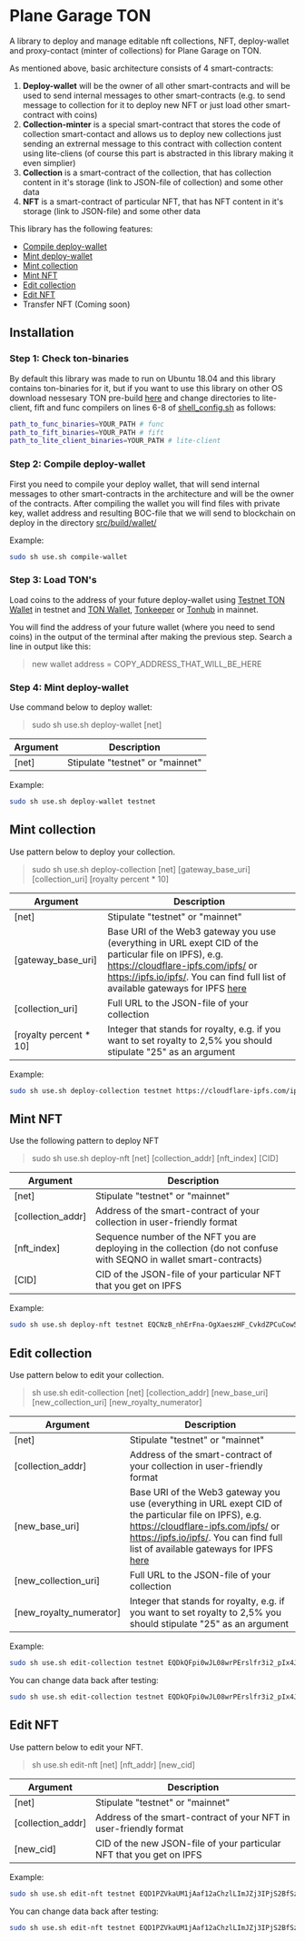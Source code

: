 # Plane Garage TON

A library to deploy and manage editable nft collections, NFT, deploy-wallet and proxy-contact (minter of collections) for Plane Garage on TON.

As mentioned above, basic architecture consists of 4 smart-contracts:

1. **Deploy-wallet** will be the owner of all other smart-contracts and will be used to send internal messages to other smart-contracts (e.g. to send message to collection for it to deploy new NFT or just load other smart-contract with coins)
2. **Collection-minter** is a special smart-contract that stores the code of collection smart-contact and allows us to deploy new collections just sending an extrernal message to this contract with collection content using lite-cliens (of course this part is abstracted in this library making it even simplier)
3. **Collection** is a smart-contract of the collection, that has collection content in it's storage (link to JSON-file of collection) and some other data
4. **NFT** is a smart-contract of particular NFT, that has NFT content in it's storage (link to JSON-file) and some other data

This library has the following features:

- [Compile deploy-wallet](#compile-deploy-wallet)
- [Mint deploy-wallet](#mint-deploy-wallet)
- [Mint collection](#deploy_collection)
- [Mint NFT](#deploy_nft)
- [Edit collection](#edit_collection)
- [Edit NFT](#edit_nft)
- Transfer NFT (Coming soon)

## Installation

### Step 1: Check ton-binaries

By default this library was made to run on Ubuntu 18.04 and this library contains ton-binaries for it, but if you want to use this library on other OS download nessesary TON pre-build [here](https://github.com/ton-blockchain/ton/actions?query=branch%3Amaster+is%3Acompleted) and change directories to lite-client, fift and func compilers on lines 6-8 of [shell_config.sh](config/shell_config.sh) as follows:

```bash
path_to_func_binaries=YOUR_PATH # func
path_to_fift_binaries=YOUR_PATH # fift
path_to_lite_client_binaries=YOUR_PATH # lite-client
```

<a name="compile-deploy-wallet"/></a>

### Step 2: Compile deploy-wallet

First you need to compile your deploy wallet, that will send internal messages to other smart-contracts in the architecture and will be the owner of the contracts. After compiling the wallet you will find files with private key, wallet address and resulting BOC-file that we will send to blockchain on deploy in the directory [src/build/wallet/](src/build/wallet/)

Example:

```bash
sudo sh use.sh compile-wallet
```

### Step 3: Load TON's

Load coins to the address of your future deploy-wallet using [Testnet TON Wallet](https://wallet.ton.org/?testnet=true) in testnet and [TON Wallet](https://wallet.ton.org), [Tonkeeper](https://tonkeeper.com) or [Tonhub](https://tonhub.com) in mainnet.

You will find the address of your future wallet (where you need to send coins) in the output of the terminal after making the previous step. Search a line in output like this:

> new wallet address = COPY_ADDRESS_THAT_WILL_BE_HERE

<a name="mint-deploy-wallet"/></a>

### Step 4: Mint deploy-wallet

Use command below to deploy wallet:

> sudo sh use.sh deploy-wallet [net]

| Argument | Description |
| --- | --- |
| [net] | Stipulate "testnet" or "mainnet" |

Example:

```bash
sudo sh use.sh deploy-wallet testnet
```

<a name="deploy_collection"/></a>

## Mint collection

Use pattern below to deploy your collection.

> sudo sh use.sh deploy-collection [net] [gateway_base_uri] [collection_uri] [royalty percent * 10]

| Argument | Description |
| --- | --- |
| [net] | Stipulate "testnet" or "mainnet" |
| [gateway_base_uri] | Base URI of the Web3 gateway you use (everything in URL exept CID of the particular file on IPFS), e.g. https://cloudflare-ipfs.com/ipfs/ or https://ipfs.io/ipfs/. You can find full list of available gateways for IPFS [here](https://ipfs.github.io/public-gateway-checker/) |
| [collection_uri] | Full URL to the JSON-file of your collection |
| [royalty percent * 10] | Integer that stands for royalty, e.g. if you want to set royalty to 2,5% you should stipulate "25" as an argument |

Example:

```bash
sudo sh use.sh deploy-collection testnet https://cloudflare-ipfs.com/ipfs/ https://cloudflare-ipfs.com/ipfs/bafkreifdmjqhqvh6tpmqnhss3jb3qd7oeg6lbafqi5pyuyxh7ihg3nxw6m 50
```

<a name="deploy_nft"/></a>

## Mint NFT

Use the following pattern to deploy NFT

> sudo sh use.sh deploy-nft [net] [collection_addr] [nft_index] [CID]

| Argument | Description |
| --- | --- |
| [net] | Stipulate "testnet" or "mainnet" |
| [collection_addr] | Address of the smart-contract of your collection in user-friendly format |
| [nft_index] | Sequence number of the NFT you are deploying in the collection (do not confuse with SEQNO in wallet smart-contracts) |
| [CID] | CID of the JSON-file of your particular NFT that you get on IPFS |

Example:

```bash
sudo sh use.sh deploy-nft testnet EQCNzB_nhErFna-OgXaeszHF_CvkdZPCuCow5pngjFErJvfe 0 bafkreic27uqjmsam4ghn7gch4ldhok7h2wthzdtc7stpjdrvlitwxh3mqi
```

<a name="edit_collection"/></a>

## Edit collection

Use pattern below to edit your collection.

> sh use.sh edit-collection [net] [collection_addr] [new_base_uri] [new_collection_uri] [new_royalty_numerator]

| Argument | Description |
| --- | --- |
| [net] | Stipulate "testnet" or "mainnet" |
| [collection_addr] | Address of the smart-contract of your collection in user-friendly format |
| [new_base_uri] | Base URI of the Web3 gateway you use (everything in URL exept CID of the particular file on IPFS), e.g. https://cloudflare-ipfs.com/ipfs/ or https://ipfs.io/ipfs/. You can find full list of available gateways for IPFS [here](https://ipfs.github.io/public-gateway-checker/) |
| [new_collection_uri] | Full URL to the JSON-file of your collection |
| [new_royalty_numerator] | Integer that stands for royalty, e.g. if you want to set royalty to 2,5% you should stipulate "25" as an argument |

Example:

```bash
sudo sh use.sh edit-collection testnet EQDkQFpi0wJL08wrPErslfr3i2_pIx4JyLVrfvDzMsavDhYA https://ipfs.io/ipfs/ https://ipfs.io/ipfs/bafkreicqouhcwhkiza7ogvpo7ncmzzhhfdvdt65xjdhmycjegqwyh6e3h4 10
```

You can change data back after testing:

```bash
sudo sh use.sh edit-collection testnet EQDkQFpi0wJL08wrPErslfr3i2_pIx4JyLVrfvDzMsavDhYA https://cloudflare-ipfs.com/ipfs/ https://cloudflare-ipfs.com/ipfs/bafkreifdmjqhqvh6tpmqnhss3jb3qd7oeg6lbafqi5pyuyxh7ihg3nxw6m 50
```

<a name="edit_nft"/></a>

## Edit NFT

Use pattern below to edit your NFT.

> sh use.sh edit-nft [net] [nft_addr] [new_cid]

| Argument | Description |
| --- | --- |
| [net] | Stipulate "testnet" or "mainnet" |
| [collection_addr] | Address of the smart-contract of your NFT in user-friendly format |
| [new_cid] | CID of the new JSON-file of your particular NFT that you get on IPFS |

Example:

```bash
sudo sh use.sh edit-nft testnet EQD1PZVkaUM1jAaf12aChzlLImJZj3IPjS2BfSzunuPY4Lm2 bafkreifhuhy3u3c2lvu26us6kulx64gicfjy7uvu5vnrf5c6qsejxaeaza
```

You can change data back after testing:

```bash
sudo sh use.sh edit-nft testnet EQD1PZVkaUM1jAaf12aChzlLImJZj3IPjS2BfSzunuPY4Lm2 bafkreic27uqjmsam4ghn7gch4ldhok7h2wthzdtc7stpjdrvlitwxh3mqi
```